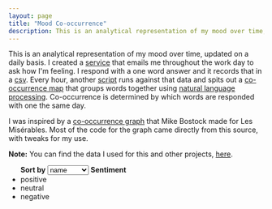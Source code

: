 ```yaml
---
layout: page
title: "Mood Co-occurrence"
description: This is an analytical representation of my mood over time, updated on a daily basis.
---
```


This is an analytical representation of my mood over time, updated on a daily basis.
I created a [service](https://github.com/msull92/mood-mailer) that emails me throughout the work day to ask how I'm feeling.
I respond with a one word answer and it records that in a [csv](http://apps.msull92.com/data/mood-mailer/responses.csv).
Every hour, another [script](https://github.com/msull92/mood-matrix) runs against that data and spits out a [co-occurrence map](http://apps.msull92.com/data/mood-matrix/co-occurrence-map.json) that groups words together using [natural language processing](https://cloud.google.com/natural-language/).
Co-occurrence is determined by which words are responded with one the same day.

I was inspired by a [co-occurrence graph](https://bost.ocks.org/mike/miserables/) that Mike Bostock made for Les Misérables. Most of the code for the graph came directly from this source, with tweaks for my use.

**Note:** You can find the data I used for this and other projects, [here](/data).

<div id="co-occurrence">
  <ul id="legend">
    <strong>Sort by</strong>
    <select id="order">
      <option value="name">name</option>
      <option value="count">frequency</option>
      <option value="group">group</option>
    </select>
    <strong>Sentiment</strong>
    <li class="positive"><span> </span> positive</li>
    <li class="neutral"><span> </span> neutral</li>
    <li class="negative"><span> </span> negative</li>
  </ul>

  <div id="graphs"></div>
</div>

<link rel="stylesheet" type="text/css" href="graphs.css">
<script
  src="https://code.jquery.com/jquery-3.2.1.min.js"
  integrity="sha256-hwg4gsxgFZhOsEEamdOYGBf13FyQuiTwlAQgxVSNgt4="
  crossorigin="anonymous"></script>
<script src="http://d3js.org/d3.v3.min.js"></script>
<script src="graphs.js"></script>
